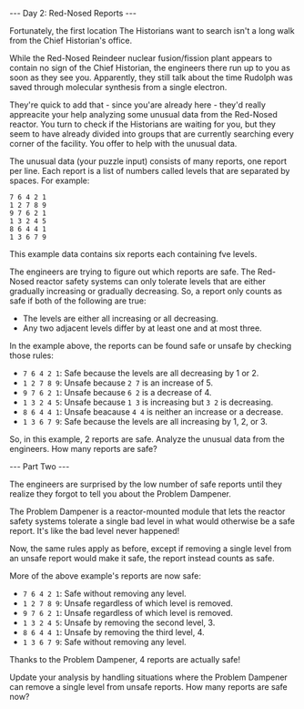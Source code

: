 --- Day 2: Red-Nosed Reports ---

Fortunately, the first location The Historians want to search isn't a long
walk from the Chief Historian's office.

While the Red-Nosed Reindeer nuclear fusion/fission plant appears to
contain no sign of the Chief Historian, the engineers there run up to you
as soon as they see you. Apparently, they still talk about the time Rudolph
was saved through molecular synthesis from a single electron.

They're quick to add that - since you'are already here - they'd really
appreacite your help analyzing some unusual data from the Red-Nosed
reactor. You turn to check if the Historians are waiting for you, but they
seem to have already divided into groups that are currently searching every
corner of the facility. You offer to help with the unusual data.

The unusual data (your puzzle input) consists of many reports, one report
per line. Each report is a list of numbers called levels that are separated
by spaces. For example:

```
7 6 4 2 1
1 2 7 8 9
9 7 6 2 1
1 3 2 4 5
8 6 4 4 1
1 3 6 7 9
```

This example data contains six reports each containing fve levels.

The engineers are trying to figure out which reports are safe. The Red-
Nosed reactor safety systems can only tolerate levels that are either
gradually increasing or gradually decreasing. So, a report only counts as
safe if both of the following are true:

- The levels are either all increasing or all decreasing.
- Any two adjacent levels differ by at least one and at most three.

In the example above, the reports can be found safe or unsafe by checking
those rules:

- `7 6 4 2 1`: Safe because the levels are all decreasing by 1 or 2.
- `1 2 7 8 9`: Unsafe because `2 7` is an increase of 5.
- `9 7 6 2 1`: Unsafe because `6 2` is a decrease of 4.
- `1 3 2 4 5`: Unsafe because `1 3` is increasing but `3 2` is decreasing.
- `8 6 4 4 1`: Unsafe beacause `4 4` is neither an increase or a decrease.
- `1 3 6 7 9`: Safe because the levels are all increasing by 1, 2, or 3.

So, in this example, 2 reports are safe.
Analyze the unusual data from the engineers. How many reports are safe?

--- Part Two ---

The engineers are surprised by the low number of safe reports until they
realize they forgot to tell you about the Problem Dampener.

The Problem Dampener is a reactor-mounted module that lets the reactor
safety systems tolerate a single bad level in what would otherwise be a
safe report. It's like the bad level never happened!

Now, the same rules apply as before, except if removing a single level from
an unsafe report would make it safe, the report instead counts as safe.

More of the above example's reports are now safe:

- `7 6 4 2 1`: Safe without removing any level.
- `1 2 7 8 9`: Unsafe regardless of which level is removed.
- `9 7 6 2 1`: Unsafe regardless of which level is removed.
- `1 3 2 4 5`: Unsafe by removing the second level, 3.
- `8 6 4 4 1`: Unsafe by removing the third level, 4.
- `1 3 6 7 9`: Safe without removing any level.

Thanks to the Problem Dampener, 4 reports are actually safe!

Update your analysis by handling situations where the Problem Dampener can
remove a single level from unsafe reports. How many reports are safe now?